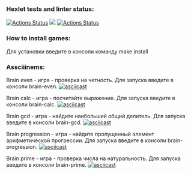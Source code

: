 ### Hexlet tests and linter status:
[![Actions Status](https://github.com/Anastasia9719/frontend-project-lvl1/workflows/hexlet-check/badge.svg)](https://github.com/Anastasia9719/frontend-project-lvl1/actions)
<a href="https://codeclimate.com/github/Anastasia9719/frontend-project-lvl1/maintainability"><img src="https://api.codeclimate.com/v1/badges/5c2871031a3b9722a658/maintainability" /></a>
[![Actions Status](https://github.com/Anastasia9719/frontend-project-lvl1/actions/workflows/linter.yml/badge.svg)](https://github.com/Anastasia9719/frontend-project-lvl1/actions)

### How to install games:
Для установки введите в консоли команду make install

### Assciiinems:

Brain even - игра - проверка на четность. Для запуска введите в консоли brain-even.
[![asciicast](https://asciinema.org/a/KDukAoQsRjeXd5SGZikRG4GTT.svg)](https://asciinema.org/a/KDukAoQsRjeXd5SGZikRG4GTT)

Brain calc - игра - посчитайте выражение. Для запуска введите в консоли brain-calc.
[![asciicast](https://asciinema.org/a/VNwUCiYaCitdGa0JCe0OMTaNh.svg)](https://asciinema.org/a/VNwUCiYaCitdGa0JCe0OMTaNh)

Brain gcd - игра - найдите наибольший общий делитель. Для запуска введите в консоли brain-gcd.
[![asciicast](https://asciinema.org/a/phcDtgjshmn7F1eOVcRnGvD2S.svg)](https://asciinema.org/a/phcDtgjshmn7F1eOVcRnGvD2S)

Brain progression - игра - найдите пропущенный элемент арифметической прогрессии. Для запуска введите в консоли brain-progression.
[![asciicast](https://asciinema.org/a/RmQnmv9cDjcGUY8QaF0YxG6kG.svg)](https://asciinema.org/a/RmQnmv9cDjcGUY8QaF0YxG6kG)

Brain prime - игра - проверка числа на натуральность. Для запуска введите в консоли brain-prime.
[![asciicast](https://asciinema.org/a/2dggFbHJXYoYXED998IxMJDOL.svg)](https://asciinema.org/a/2dggFbHJXYoYXED998IxMJDOL)